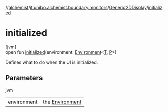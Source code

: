 //[alchemist](../../../index.md)/[it.unibo.alchemist.boundary.monitors](../index.md)/[Generic2DDisplay](index.md)/[initialized](initialized.md)

# initialized

[jvm]\
open fun [initialized](initialized.md)(environment: [Environment](../../it.unibo.alchemist.model.interfaces/-environment/index.md)<[T](../-molecule-injector-g-u-i/index.md), [P](../../it.unibo.alchemist.boundary.wormhole.implementation/-wormhole-swing/index.md)>)

Defines what to do when the UI is initialized.

## Parameters

jvm

| | |
|---|---|
| environment | the [Environment](../../it.unibo.alchemist.model.interfaces/-environment/index.md) |
